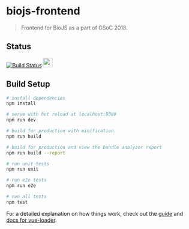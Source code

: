 # biojs-frontend

> Frontend for BioJS as a part of GSoC 2018.

## Status

[![Build Status](https://travis-ci.org/biojs/biojs-frontend.svg?branch=develop)](https://travis-ci.org/biojs/biojs-frontend)  <img src="http://www.bichromate.org/images/browserstack.png" height=25 />
## Build Setup

``` bash
# install dependencies
npm install

# serve with hot reload at localhost:8080
npm run dev

# build for production with minification
npm run build

# build for production and view the bundle analyzer report
npm run build --report

# run unit tests
npm run unit

# run e2e tests
npm run e2e

# run all tests
npm test
```

For a detailed explanation on how things work, check out the [guide](http://vuejs-templates.github.io/webpack/) and [docs for vue-loader](http://vuejs.github.io/vue-loader).
